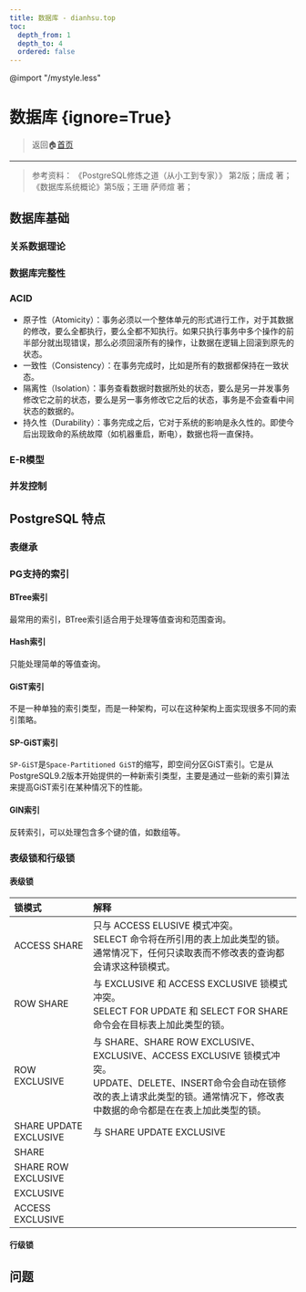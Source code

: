 ```yaml
---
title: 数据库 - dianhsu.top
toc:
  depth_from: 1
  depth_to: 4
  ordered: false
---
```

@import "/mystyle.less"

# 数据库 {ignore=True}
> 返回:house:[首页](../index.html)

---------------------------
> 参考资料：
> 《PostgreSQL修炼之道（从小工到专家）》 第2版；唐成 著；
> 《数据库系统概论》第5版；王珊 萨师煊 著；
## 数据库基础

### 关系数据理论

### 数据库完整性

### ACID
- 原子性（Atomicity）：事务必须以一个整体单元的形式进行工作，对于其数据的修改，要么全都执行，要么全都不知执行。如果只执行事务中多个操作的前半部分就出现错误，那么必须回滚所有的操作，让数据在逻辑上回滚到原先的状态。
- 一致性（Consistency）：在事务完成时，比如是所有的数据都保持在一致状态。
- 隔离性（Isolation）：事务查看数据时数据所处的状态，要么是另一并发事务修改它之前的状态，要么是另一事务修改它之后的状态，事务是不会查看中间状态的数据的。
- 持久性（Durability）：事务完成之后，它对于系统的影响是永久性的。即使今后出现致命的系统故障（如机器重启，断电），数据也将一直保持。

### E-R模型

### 并发控制

## PostgreSQL 特点

### 表继承


### PG支持的索引

#### BTree索引
最常用的索引，BTree索引适合用于处理等值查询和范围查询。

#### Hash索引
只能处理简单的等值查询。

#### GiST索引
不是一种单独的索引类型，而是一种架构，可以在这种架构上面实现很多不同的索引策略。

#### SP-GiST索引
`SP-GiST`是`Space-Partitioned GiST`的缩写，即空间分区GiST索引。它是从PostgreSQL9.2版本开始提供的一种新索引类型，主要是通过一些新的索引算法来提高GiST索引在某种情况下的性能。

#### GIN索引
反转索引，可以处理包含多个键的值，如数组等。

### 表级锁和行级锁

#### 表级锁

| 锁模式                 | 解释                                                                                                                                                                                               |
| :--------------------- | :------------------------------------------------------------------------------------------------------------------------------------------------------------------------------------------------- |
| ACCESS SHARE           | 只与 ACCESS ELUSIVE 模式冲突。<br/> SELECT 命令将在所引用的表上加此类型的锁。通常情况下，任何只读取表而不修改表的查询都会请求这种锁模式。                                                          |
| ROW SHARE              | 与 EXCLUSIVE 和 ACCESS EXCLUSIVE 锁模式冲突。<br/> SELECT FOR UPDATE 和 SELECT FOR SHARE命令会在目标表上加此类型的锁。                                                                             |
| ROW EXCLUSIVE          | 与 SHARE、SHARE ROW EXCLUSIVE、EXCLUSIVE、ACCESS EXCLUSIVE 锁模式冲突。<br/>UPDATE、DELETE、INSERT命令会自动在锁修改的表上请求此类型的锁。通常情况下，修改表中数据的命令都是在在表上加此类型的锁。 |
| SHARE UPDATE EXCLUSIVE | 与 SHARE UPDATE EXCLUSIVE                                                                                                                                                                          |
| SHARE                  |                                                                                                                                                                                                    |
| SHARE ROW EXCLUSIVE    |                                                                                                                                                                                                    |
| EXCLUSIVE              |                                                                                                                                                                                                    |
| ACCESS EXCLUSIVE       |                                                                                                                                                                                                    |

#### 行级锁


## 问题